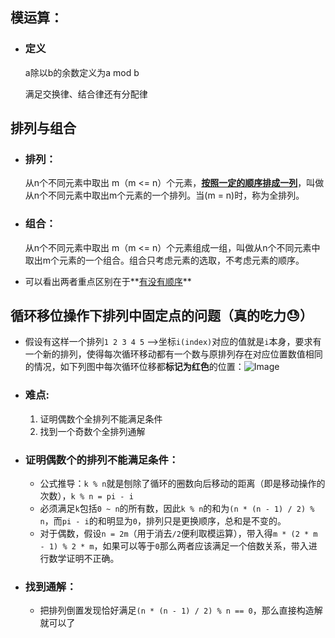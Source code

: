 ## 模运算：

* ### 定义

  a除以b的余数定义为a mod b

  满足交换律、结合律还有分配律

## 排列与组合

* ### 排列：

  从n个不同元素中取出 m（m <= n）个元素，**<u>按照一定的顺序排成一列</u>**，叫做从n个不同元素中取出m个元素的一个排列。当\(m = n\)时，称为全排列。
* ### 组合：

  从n个不同元素中取出 m（m <= n）个元素组成一组，叫做从n个不同元素中取出m个元素的一个组合。组合只考虑元素的选取，不考虑元素的顺序。

* 可以看出两者重点区别在于**<u>有没有顺序</u>**

## 循环移位操作下排列中固定点的问题（真的吃力😓）



* 假设有这样一个排列`1 2 3 4 5` ——>坐标`i(index)`对应的值就是`i`本身，要求有一个新的排列，使得每次循环移动都有一个数与原排列存在对应位置数值相同的情况，如下列图中每次循环位移都**标记为红色**的位置：![Image](https://github.com/user-attachments/assets/ee6b217b-e772-48e6-b1f3-5123a783219f)

* ### 难点:

  1. 证明偶数个全排列不能满足条件
  2. 找到一个奇数个全排列通解
* ### 证明偶数个的排列不能满足条件：

  * 公式推导：`k % n`就是刨除了循环的圈数向后移动的距离（即是移动操作的次数），`k % n = pi - i`
  * 必须满足`k`包括`0 ~ n`的所有数，因此`k % n`的和为`(n * (n - 1) / 2) % n`，而`pi - i`的和明显为`0`，排列只是更换顺序，总和是不变的。
  * 对于偶数，假设`n = 2m`（用于消去`/2`便利取模运算），带入得`m * (2 * m - 1) % 2 * m`，如果可以等于`0`那么两者应该满足一个倍数关系，带入进行数学证明不正确。
* ### 找到通解：

  * 把排列倒置发现恰好满足`(n * (n - 1) / 2) % n == 0`，那么直接构造解就可以了